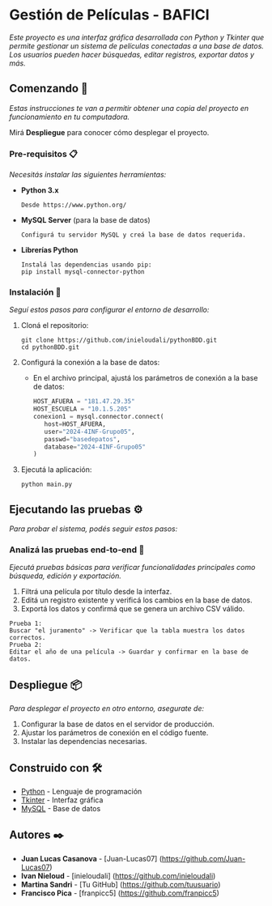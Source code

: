 # Gestión de Películas - BAFICI

_Este proyecto es una interfaz gráfica desarrollada con Python y Tkinter que permite gestionar un sistema de películas conectadas a una base de datos. Los usuarios pueden hacer búsquedas, editar registros, exportar datos y más._

## Comenzando 🚀

_Estas instrucciones te van a permitir obtener una copia del proyecto en funcionamiento en tu computadora._

Mirá **Despliegue** para conocer cómo desplegar el proyecto.

### Pre-requisitos 📋

_Necesitás instalar las siguientes herramientas:_

- **Python 3.x**
  ```
  Desde https://www.python.org/
  ```
- **MySQL Server** (para la base de datos)
  ```
  Configurá tu servidor MySQL y creá la base de datos requerida.
  ```
- **Librerías Python**
  ```
  Instalá las dependencias usando pip:
  pip install mysql-connector-python
  ```

### Instalación 🔧

_Seguí estos pasos para configurar el entorno de desarrollo:_

1. Cloná el repositorio:
   ```
   git clone https://github.com/inieloudali/pythonBDD.git
   cd pythonBDD.git
   ```

2. Configurá la conexión a la base de datos:
   - En el archivo principal, ajustá los parámetros de conexión a la base de datos:
     ```python
     HOST_AFUERA = "181.47.29.35"
     HOST_ESCUELA = "10.1.5.205"
     conexion1 = mysql.connector.connect(
        host=HOST_AFUERA,
        user="2024-4INF-Grupo05",
        passwd="basedepatos",
        database="2024-4INF-Grupo05"
     )
     ```

3. Ejecutá la aplicación:
   ```
   python main.py
   ```


## Ejecutando las pruebas ⚙️

_Para probar el sistema, podés seguir estos pasos:_

### Analizá las pruebas end-to-end 🔩

_Ejecutá pruebas básicas para verificar funcionalidades principales como búsqueda, edición y exportación._

1. Filtrá una película por título desde la interfaz.
2. Editá un registro existente y verificá los cambios en la base de datos.
3. Exportá los datos y confirmá que se genera un archivo CSV válido.

```
Prueba 1:
Buscar "el juramento" -> Verificar que la tabla muestra los datos correctos.
Prueba 2:
Editar el año de una película -> Guardar y confirmar en la base de datos.
```

## Despliegue 📦

_Para desplegar el proyecto en otro entorno, asegurate de:_

1. Configurar la base de datos en el servidor de producción.
2. Ajustar los parámetros de conexión en el código fuente.
3. Instalar las dependencias necesarias.

## Construido con 🛠️

* [Python](https://www.python.org/) - Lenguaje de programación
* [Tkinter](https://docs.python.org/3/library/tkinter.html) - Interfaz gráfica
* [MySQL](https://www.mysql.com/) - Base de datos

## Autores ✒️

* **Juan Lucas Casanova** - [Juan-Lucas07] (https://github.com/Juan-Lucas07)
* **Ivan Nieloud** - [inieloudali] (https://github.com/inieloudali)
* **Martina Sandri** - [Tu GitHub] (https://github.com/tuusuario)
* **Francisco Pica** - [franpicc5] (https://github.com/franpicc5)
